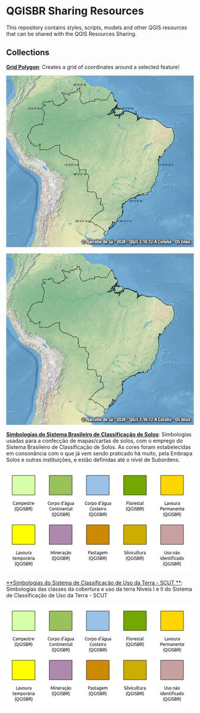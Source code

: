 # QGISBR Sharing Resources

This repository contains styles, scripts, models and other QGIS 
resources that can be shared with the QGIS Resources Sharing.

## Collections

[**Grid Polygon**](https://github.com/qgisbr/QGISBR-Resources/tree/main/collections/grid_polygon): Creates a grid of coordinates around a selected feature!

![With Grid](collections/grid_polygon/preview/with_grid.png)

![No Grid](collections/grid_polygon/preview/no_grid.png)

[**Simbologias do Sistema Brasileiro de Classificação de Solos**](https://github.com/qgisbr/QGISBR-Resources/tree/main/collections/grid_polygon): Simbologias usadas para a confecção de mapas/cartas de solos, com o emprego do Sistema Brasileiro de Classificação de Solos. As cores foram estabelecidas em consonância com o que já vem sendo praticado há muito, pela Embrapa Solos e outras instituições, e estão definidas até o nível de Subordens.

![Simbologias](collections/sistema_classificacao_uso_terra_scut/preview/uso_terra.png)

[**Simbologias do Sistema de Classificação de Uso da Terra - SCUT **](https://github.com/qgisbr/QGISBR-Resources/tree/main/collections/grid_polygon): Simbologias das classes da cobertura e uso da terra Níveis I e II do Sistema de Classificação de Uso da Terra - SCUT 

![Simbologias](collections/sistema_classificacao_uso_terra_scut/preview/uso_terra.png)



